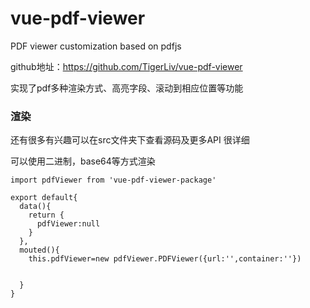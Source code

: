 # vue-pdf-viewer

PDF viewer customization based on pdfjs


github地址：https://github.com/TigerLiv/vue-pdf-viewer  

实现了pdf多种渲染方式、高亮字段、滚动到相应位置等功能
### 渲染

还有很多有兴趣可以在src文件夹下查看源码及更多API   很详细

可以使用二进制，base64等方式渲染
```
import pdfViewer from 'vue-pdf-viewer-package'

export default{
  data(){
    return {
      pdfViewer:null
    }
  },
  mouted(){
    this.pdfViewer=new pdfViewer.PDFViewer({url:'',container:''})
  
  
  }
}

```

